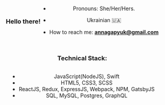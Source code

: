 <div style="display:flex;text-align:center; flex-wrap:wrap; justify-content:center; align-items:center">

### Hello there!


- Pronouns: She/Her/Hers.
- Ukrainian 🇺🇦
 
- How to reach me: <b> annagapyuk@gmail.com </b>


 
### Technical Stack: 

- JavaScript(NodeJS), Swift
- HTML5, CSS3, SCSS
- ReactJS, Redux, ExpressJS, Webpack, NPM, GatsbyJS
- SQL, MySQL, Postgres, GraphQL

